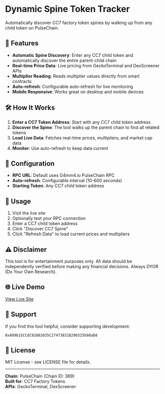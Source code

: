 # Dynamic Spine Token Tracker

Automatically discover CC7 factory token spines by walking up from any child token on PulseChain.

## 🚀 Features

- **Automatic Spine Discovery**: Enter any CC7 child token and automatically discover the entire parent-child chain
- **Real-time Price Data**: Live pricing from GeckoTerminal and DexScreener APIs
- **Multiplier Reading**: Reads multiplier values directly from smart contracts
- **Auto-refresh**: Configurable auto-refresh for live monitoring
- **Mobile Responsive**: Works great on desktop and mobile devices

## 🛠️ How It Works

1. **Enter a CC7 Token Address**: Start with any CC7 child token address
2. **Discover the Spine**: The tool walks up the parent chain to find all related tokens
3. **Load Live Data**: Fetches real-time prices, multipliers, and market cap data
4. **Monitor**: Use auto-refresh to keep data current

## 🔧 Configuration

- **RPC URL**: Default uses G4mm4.io PulseChain RPC
- **Auto-refresh**: Configurable interval (10-600 seconds)
- **Starting Token**: Any CC7 child token address

## 📱 Usage

1. Visit the live site
2. Optionally test your RPC connection
3. Enter a CC7 child token address
4. Click "Discover CC7 Spine"
5. Click "Refresh Data" to load current prices and multipliers

## ⚠️ Disclaimer

This tool is for entertainment purposes only. All data should be independently verified before making any financial decisions. Always DYOR (Do Your Own Research).

## 🌐 Live Demo

[View Live Site](https://your-vercel-url.vercel.app)

## 🤝 Support

If you find this tool helpful, consider supporting development:

```
0x809b15CCdC92882035C274738318296525b98aD8
```

## 📄 License

MIT License - see LICENSE file for details.

---

**Chain**: PulseChain (Chain ID: 369)  
**Built for**: CC7 Factory Tokens  
**APIs**: GeckoTerminal, DexScreener